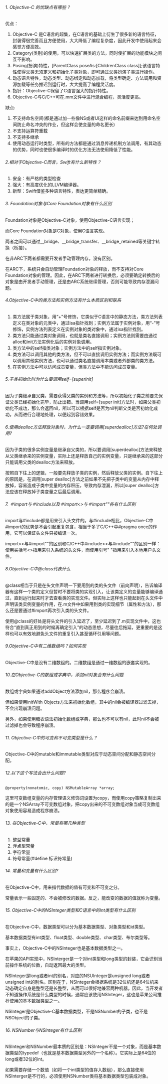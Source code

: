 ###### 1. Objective-C 的优缺点有哪些？

优点：

1. Objective-C 是C语言的超集，在C语言的基础上衍生了很多新的语言特征，封装得很完善而且方便使用，大大降低了编程复杂度，因此开发中使用起来会感觉方便高效。
2. Category(类别)的使用，可以快速扩展类的方法，同时使扩展的功能模块之间互不影响。
3. Posing(扮演)特性，[ParentClass poseAs:[ChildrenClass class]];该语言特性使得父类无须定义和初始化子类对象，即可通过父类扮演子类进行操作。
4. 动态语言特性，动态类型、动态绑定和动态加载，将类型确定、方法调用和资源加载等任务推迟到运行时，大大提高了编程灵活度。
5. 指针：Objective-C保留了C语言强大的指针特性。
6. Objective-C与C/C++可在.mm文件中进行混合编程，灵活度更高。

缺点:

1. 不支持命名空间(都是通过加一些像NS或者UI这样的命名前缀来达到用命名空间防止命名冲突的作业，但这样会使变量的命名更长)
2. 不支持运算符重载
3. 不支持多继承
4. 使用动态运行时类型，所有的方法都是通过消息传递机制方法调用，有其动态的优势，同时也使很多编译时的优化方法无法使用降低了性能。



###### 2.相对于Objective-C而言，Swift有什么新特性？

1. 安全：有严格的类型检查
2. 强大：有高度优化的LLVM编译器。
3. 新型：Swift借鉴多种语言特性，表达更简单精确。



###### 3. Foundation对象与Core Foundation对象有什么区别

Foundation对象是Objective-C对象，使用Objective-C语言实现；

而Core Foundation对象是C对象，使用C语言实现。

两者之间可以通过__bridge、__bridge_transfer、__bridge_retained等关键字转换（桥接）。

在非ARC下两者都需要开发者手动管理内存，没有区别。

在ARC下，系统只会自动管理Foundation对象的释放，而不支持对Core Foundation对象的管理。因此，在ARC下两者进行转换后，必须要确定转换后的对象是由开发者手动管理，还是由ARC系统继续管理，否则可能导致内存泄漏问题。



###### 4.Objective-C中的类方法和实例方法有什么本质区别和联系

1. 类方法属于类对象，用“+”号修饰，它类似于C语言中的静态方法，类方法列表定义在类对象的元类中，通过isa指针找到；实例方法属于实例对象，用“-”号修饰，实例方法列表定义在实例对象的类对象中，通过isa指针找到。
2. 类方法只能通过类对象调用，也就是类名直接调用；实例方法则需要由通过alloc和init方法实例化后的实例对象调用。
3. 类方法中的self指类对象；实例方法中的self指实例对象。
4. 类方法可以调用其他的类方法，但不可以直接调用实例方法；而实例方法既可以调用其他实例方法，也可以通过类名直接调用本类或者外部类的类方法。
5. 在实例方法中可以访问成员变量，但类方法中不能访问成员变量。



###### 5.子类初始化时为什么要调用self=[superinit]

因为子类继承自父类，需要获得父类的实例和方法等，所以初始化子类之前要先保证父类已经初始化完毕，防止出错。当调用self=[super init]方法时，如果父类初始化不成功，那么会返回nil，所以可以根据self是否为nil判断父类是否初始化成功，从而进行合理地处理，以便起到容错效果。



###### 6.使用dealloc方法释放对象时，为什么一定要调用[superdealloc]方法?在何处调用?

因为子类的很多实例变量是继承自父类的，所以要调用[superdealloc]方法来释放从父类继承来的实例变量，实际上还是释放自己的实例变量，只是继承来的这部分只能调用父类的dealloc方法来释放。

按照自下往上的逻辑，一般要先释放子类的实例，然后释放父类的实例。自下往上的原因是，在调用[super dealloc]方法之前如果不先把子类中的变量从内存中释放掉，容易造成子类中变量的内存积压，导致内存泄漏，所以[super dealloc]方法应该在释放掉子类变量之后最后调用。



###### 7. ＃import与＃include以及＃import<>与＃import""各有什么区别

import与#include都是用来引入头文件的。与#include相比，Objective-C中#import的优势是不会引起重复包含，相当于多了C/C++中#pragma once的作用，它可以保证头文件只被编译一次。

import<>与#import""的区别和C/C++中#include<>与#include""的区别一样：使用尖括号<>指用来引入系统的头文件，而使用引号" "指用来引入本地用户头文件。



###### 8.Objective-C中@class代表什么

@class相当于只是在头文件声明一下要用到的类的头文件（前向声明），告诉编译器有这样一个类的定义但暂时不要将类的实现引入，让该类定义的变量能够编译通过，直到运行起来时才去查看类的实现文件。但实际上这样也只能起到在头文件中声明该类实例变量的作用，在.m文件中如果用到类的实现细节（属性和方法），那么还是要通过#import再次引入类的头文件。

使用@class的好处是将头文件的引入延迟了，至少延迟到了.m实现文件中，这也符合“直到真正用到的时候再确定引入”的动态思想，尽量往后拖延，更重要的是这样也可以有效地避免头文件的重复引入甚至循环引用等问题。



###### 9.Objective-C中有二维数组吗？如何实现

Objective-C中是没有二维数组的。二维数组是通过一维数组的嵌套实现的。



###### 10.在Objective-C的数组或字典中，添加nil对象会有什么问题

数组或字典如果通过addObject方法添加nil，那么程序会崩溃。

但如果使用initWith Objects方法来初始化数组，其中的nil会被编译器过滤去掉，不会出现崩溃问题。

另外，如果使用糖衣语法初始化数组或字典，那么也不可以有nil，此时nil不会被过滤掉也会导致程序崩溃。



###### 11. Objective-C中的可变和不可变类型是什么？

Objective-C中的mutable和immutable类型对应于动态空间分配和静态空间分配。



###### 12.以下这个写法会出什么问题?

```
@property(nonatomic, copy) NSMutableArray *array;
```

这里可变数组变量的内存管理语义修饰词设置为copy，而使用copy策略复制出来的是一个NSArray不可变数组对象，把copy出来的不可变数组对象当成可变数组对象使用容易造成程序崩溃。



###### 13. 在Objective-C中，常量有哪几种类型

1. 整型常量
2. 浮点型常量
3. 字符常量
4. 符号常量(#define 标识符常量)



###### 14. 常量和变量有什么区别?

在Objective-C中，用来指代数据的值有可变和不可变之分。

常量表示一些固定的、不会被修改的数据。反之，能改变的数据的值就称为变量。



###### 15. Objective-C中的NSInteger类型和C语言中的int类型有什么区别

在Objective-C中，数据类型可以分为基本数据类型、对象类型和id类型。

基本数据类型有int类型、float类型、double类型、char类型、布尔类型等。

事实上，Objective-C中的NSInteger也是基本数据类型之一。

在苹果的API实现中，NSInterger是一个对int类型和long类型的封装，它会识别当前操作系统的位数，自动返回最大的类型。

NSInteger是long或者int的别名，对应的NSUInteger是unsigned long或者unsigned int的别名。区别在于，NSInteger会根据系统是32位机还是64位机来动态确定自身是整型还是长整型，从而可以很好地兼容两种机器。因此，当开发者不知道操作系统是什么类型的时候，通常应该使用NSInteger，这也是苹果公司推荐使用的基本数据类型之一。

NSInteger是Objective-C基本数据类型，不是NSNumber的子类，也不是NSObject的子类。



###### 16. NSNumber与NSInteger有什么区别

NSInteger和NSNumber最本质的区别是：NSInteger不是一个对象，而是基本数据类型的typedef（也就是基本数据类型另外的一个名称）。它实际上是64位的long或者32位的int。

如果需要存储一个数值（如将一个int类型的值存入数组），那么直接使用NSInterger是不行的，必须使用NSNumber类将基本数据类型包装成对象。
































